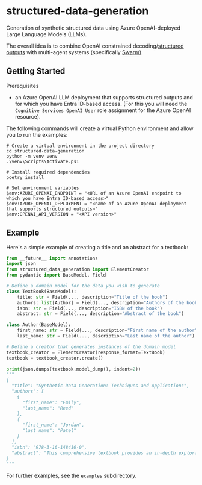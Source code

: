 # structured-data-generation

Generation of synthetic structured data using Azure OpenAI-deployed Large Language Models (LLMs).

The overall idea is to combine OpenAI constrained decoding/[structured outputs](https://openai.com/index/introducing-structured-outputs-in-the-api/) with multi-agent systems (specifically [Swarm](https://github.com/openai/swarm)).

## Getting Started

Prerequisites
- an Azure OpenAI LLM deployment that supports structured outputs and for which you have Entra ID-based access. (For this you will need the `Cognitive Services OpenAI User` role assignment for the Azure OpenAI resource).

The following commands will create a virtual Python environment and allow you to run the examples:

```shell
# Create a virtual environment in the project directory
cd structured-data-generation
python -m venv venv
.\venv\Scripts\Activate.ps1

# Install required dependencies
poetry install

# Set environment variables
$env:AZURE_OPENAI_ENDPOINT = "<URL of an Azure OpenAI endpoint to which you have Entra ID-based access>"
$env:AZURE_OPENAI_DEPLOYMENT = "<name of an Azure OpenAI deployment that supports structured outputs>"
$env:OPENAI_API_VERSION = "<API version>"
```

## Example

Here's a simple example of creating a title and an abstract for a textbook: 

```python
from __future__ import annotations
import json
from structured_data_generation import ElementCreator
from pydantic import BaseModel, Field

# Define a domain model for the data you wish to generate
class TextBook(BaseModel):
    title: str = Field(..., description="Title of the book")
    authors: list[Author] = Field(..., description="Authors of the book")
    isbn: str = Field(..., description="ISBN of the book")
    abstract: str = Field(..., description="Abstract of the book")

class Author(BaseModel):
    first_name: str = Field(..., description="First name of the author")
    last_name: str = Field(..., description="Last name of the author")

# Define a creator that generates instances of the domain model
textbook_creator = ElementCreator(response_format=TextBook)
textbook = textbook_creator.create()

print(json.dumps(textbook.model_dump(), indent=2))
"""
{
  "title": "Synthetic Data Generation: Techniques and Applications",
  "authors": [
    {
      "first_name": "Emily",
      "last_name": "Reed"
    },
    {
      "first_name": "Jordan",
      "last_name": "Patel"
    }
  ],
  "isbn": "978-3-16-148410-0",
  "abstract": "This comprehensive textbook provides an in-depth exploration of synthetic data generation techniques, encompassing both traditional statistical methods and cutting-edge machine learning approaches. It offers insights into the advantages, challenges, and ethical considerations of using synthetic data in various fields, including data science, healthcare, cybersecurity, and more. Readers will gain practical skills through step-by-step tutorials, case studies, and real-world applications, making this an essential resource for students, researchers, and professionals interested in harnessing the power of synthetic data."
}
"""
```

For further examples, see the `examples` subdirectory.